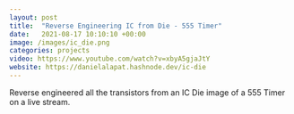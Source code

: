 ```yaml
---
layout: post
title:  "Reverse Engineering IC from Die - 555 Timer"
date:   2021-08-17 10:10:10 +00:00
image: /images/ic_die.png
categories: projects
video: https://www.youtube.com/watch?v=xbyA5gjaJtY
website: https://danielalapat.hashnode.dev/ic-die 
---
```

Reverse engineered all the transistors from an IC Die image of a 555 Timer on a live stream.
